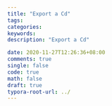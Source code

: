 ```yaml
---
title: "Export a Cd"  
tags:  
categories:  
keywords:
description: "Export a Cd"  

date: 2020-11-27T12:26:36+08:00  
comments: true  
single: false
code: true  
math: false  
draft: true
typora-root-url: ../  
---
```


<!--more-->
